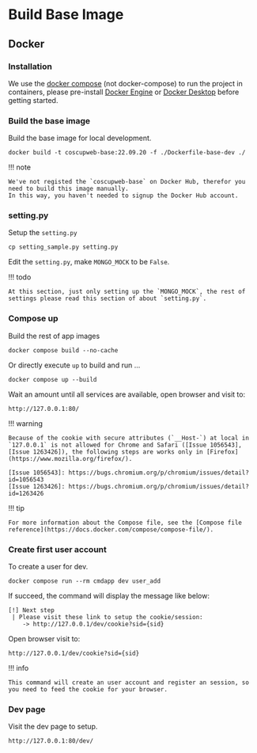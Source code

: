 # Build Base Image

## Docker

### Installation

We use the [docker compose](https://docs.docker.com/compose/) (not docker-compose) to run the project in containers, please pre-install [Docker Engine](https://docs.docker.com/engine/) or [Docker Desktop](https://docs.docker.com/get-docker/) before getting started.

### Build the base image

Build the base image for local development.

    docker build -t coscupweb-base:22.09.20 -f ./Dockerfile-base-dev ./

!!! note

    We've not registed the `coscupweb-base` on Docker Hub, therefor you need to build this image manually.
    In this way, you haven't needed to signup the Docker Hub account.

### setting.py

Setup the `setting.py`

    cp setting_sample.py setting.py

Edit the `setting.py`, make `MONGO_MOCK` to be `False`.

!!! todo

    At this section, just only setting up the `MONGO_MOCK`, the rest of settings please read this section of about `setting.py`.

### Compose up

Build the rest of app images

    docker compose build --no-cache

Or directly execute `up` to build and run ...

    docker compose up --build

Wait an amount until all services are available, open browser and visit to:

    http://127.0.0.1:80/

!!! warning

    Because of the cookie with secure attributes (`__Host-`) at local in `127.0.0.1` is not allowed for Chrome and Safari ([Issue 1056543], [Issue 1263426]), the following steps are works only in [Firefox](https://www.mozilla.org/firefox/).

    [Issue 1056543]: https://bugs.chromium.org/p/chromium/issues/detail?id=1056543
    [Issue 1263426]: https://bugs.chromium.org/p/chromium/issues/detail?id=1263426

!!! tip

    For more information about the Compose file, see the [Compose file reference](https://docs.docker.com/compose/compose-file/).

### Create first user account

To create a user for dev.

    docker compose run --rm cmdapp dev user_add

If succeed, the command will display the message like below:

    [!] Next step
     | Please visit these link to setup the cookie/session:
        -> http://127.0.0.1/dev/cookie?sid={sid}

Open browser visit to:

    http://127.0.0.1/dev/cookie?sid={sid}

!!! info

    This command will create an user account and register an session, so you need to feed the cookie for your browser.

### Dev page

Visit the dev page to setup.

    http://127.0.0.1:80/dev/
